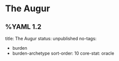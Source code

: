 # The Augur


%YAML 1.2
---
title: The Augur
status: unpublished
no-tags:
  - burden
  - burden-archetype
sort-order: 10
core-stat: oracle